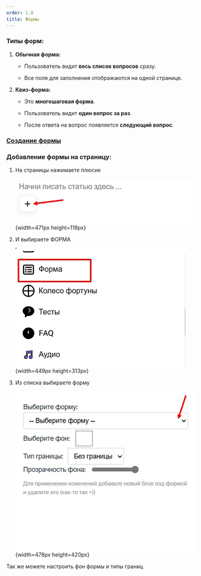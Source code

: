 ```yaml
---
order: 1.8
title: Формы
---
```


### Типы форм:

1. **Обычная форма:**

   -  Пользователь видит **весь список вопросов** сразу.

   -  Все поля для заполнения отображаются на одной странице.

2. **Квиз-форма:**

   -  Это **многошаговая форма**.

   -  Пользователь видит **один вопрос за раз**.

   -  После ответа на вопрос появляется **следующий вопрос**.

### [**Создание формы**](./sozdaem-formy)

### Добавление формы на страницу:

1. На страницы нажимаете плюсик

   ![](./_index-16.jpeg){width=471px height=118px}

2. И выбираете ФОРМА

   ![](./_index-17.jpeg){width=449px height=313px}

3. Из списка выбираете форму

   ![](./_index-18.jpeg){width=478px height=420px}

Так же можете настроить фон формы и типы границ